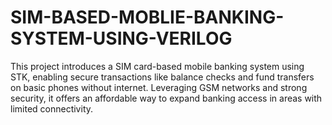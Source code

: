 # SIM-BASED-MOBLIE-BANKING-SYSTEM-USING-VERILOG
This project introduces a SIM card-based mobile banking system using STK, enabling secure transactions like balance checks and fund transfers on basic phones without internet. Leveraging GSM networks and strong security, it offers an affordable way to expand banking access in areas with limited connectivity.
